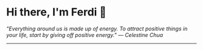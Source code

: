 <h1>Hi there, I'm Ferdi 👋</h1>

<p><em>
  "Everything around us is made up of energy. To attract positive things in your life, start by giving off positive energy." — Celestine Chua
</em></p>

---
